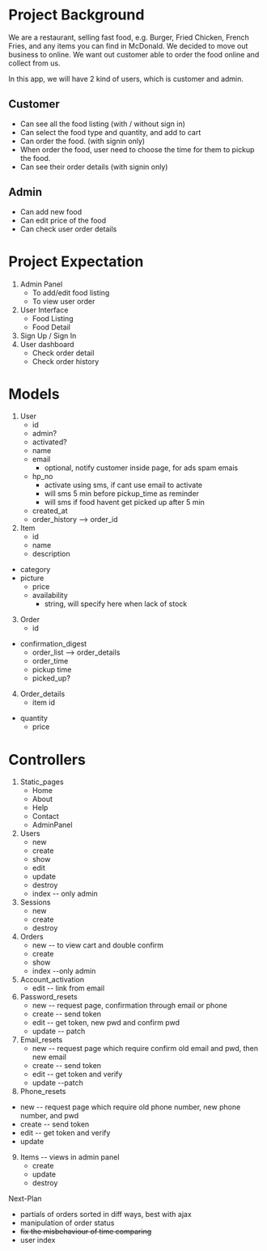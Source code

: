 # Project Background
We are a restaurant, selling fast food, e.g. Burger, Fried Chicken, French Fries, and any items you can find in McDonald. We decided to move out business to online. We want out customer able to order the food online and collect from us. 

In this app, we will have 2 kind of users, which is customer and admin. 

## Customer
 - Can see all the food listing (with / without sign in)
 - Can select the food type and quantity, and add to cart 
 - Can order the food. (with signin only)
 - When order the food, user need to choose the time for them to pickup the food.
 - Can see their order details (with signin only)

## Admin
 - Can add new food
 - Can edit price of the food
 - Can check user order details

# Project Expectation
 1. Admin Panel
	- To add/edit food listing
	- To view user order
 2. User Interface
	- Food Listing
	- Food Detail
 3. Sign Up / Sign In
 4. User dashboard
	- Check order detail
	- Check order history

# Models
	
1. User
	* id
	* admin?
	* activated?
	* name
	* email
		* optional, notify customer inside page, for ads spam emais
	* hp_no
		* activate using sms, if cant use email to activate
		* will sms 5 min before pickup_time as reminder
		* will sms if food havent get picked up after 5 min
	* created_at
	* order_history --> order_id
2. Item
	* id
	* name
	* description
  * category
  * picture
	* price
	* availability
		* string, will specify here when lack of stock
3. Order
	* id
  * confirmation_digest
	* order_list --> order_details
	* order_time
	* pickup time
	* picked_up?
4. Order_details
	* item id
  * quantity
	* price

# Controllers
1. Static_pages
	* Home
	* About
	* Help
	* Contact
	* AdminPanel
2. Users
	* new
	* create
	* show
	* edit
	* update
	* destroy
	* index -- only admin
3. Sessions
	* new
	* create
	* destroy
4. Orders
	* new -- to view cart and double confirm
	* create
	* show
	* index --only admin
5. Account_activation
	* edit -- link from email
6. Password_resets
	* new -- request page, confirmation through email or phone
	* create -- send token
	* edit -- get token, new pwd and confirm pwd
	* update -- patch
7. Email_resets
	* new -- request page which require confirm old email and pwd, then new email
	* create -- send token
	* edit -- get token and verify
	* update --patch
8. Phone_resets
  * new -- request page which require old phone number, new phone number, and pwd
  * create -- send token
  * edit -- get token and verify
  * update
9. Items -- views in admin panel
	* create
	* update
	* destroy

Next-Plan
  * partials of orders sorted in diff ways, best with ajax
  * manipulation of order status
  * ~~fix the misbehaviour of time comparing~~
  * user index
